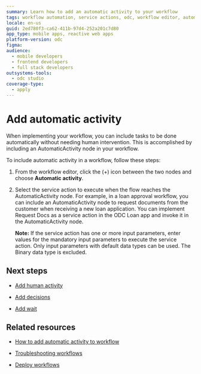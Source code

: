```yaml
---
summary: Learn how to add an automatic activity to your workflow
tags: workflow automation, service actions, odc, workflow editor, automatic activities
locale: en-us
guid: 2ed780f3-ca62-411b-97d4-252a201c7d80
app_type: mobile apps, reactive web apps
platform-version: odc
figma:
audience:
  - mobile developers
  - frontend developers
  - full stack developers
outsystems-tools:
  - odc studio
coverage-type:
  - apply
---
```


# Add automatic activity

When implementing your workflow, you can include tasks to be done automatically without needing human intervention. This is accomplished by including an AutomaticActivity node in your workflow.

To include automatic activity in a workflow, follow these steps:

1. From the workflow editor, click the (+) icon between the two nodes and choose **Automatic activity**.

1. Select the service action to execute when the flow reaches the AutomaticActivity node. For example, in a loan approval workflow, you can include an AutomaticActivity node to request documents from the customer when receiving a new loan application. You can implement Request Docs as a service action in the ODC Loan app and invoke it in the AutomaticActivity node.

    **Note:** If the service action has one or more input parameters, enter values for the mandatory input parameters to execute the service action. Only input parameters with default data types can be used. The Binary data type is excluded.

## Next steps

* [Add human activity](add-human-activity.md)

* [Add decisions](add-decisions.md)

* [Add wait](add-wait.md)

## Related resources

* [How to add automatic activity to workflow](https://learn.outsystems.com/training/journeys/building-workflows-in-odc-2690/how-to-add-automatic-activity-to-workflow/odc/9491)

* [Troubleshooting workflows](troubleshooting-workflows.md)

* [Deploy workflows](../../deploying-apps/deploy-apps.md)
